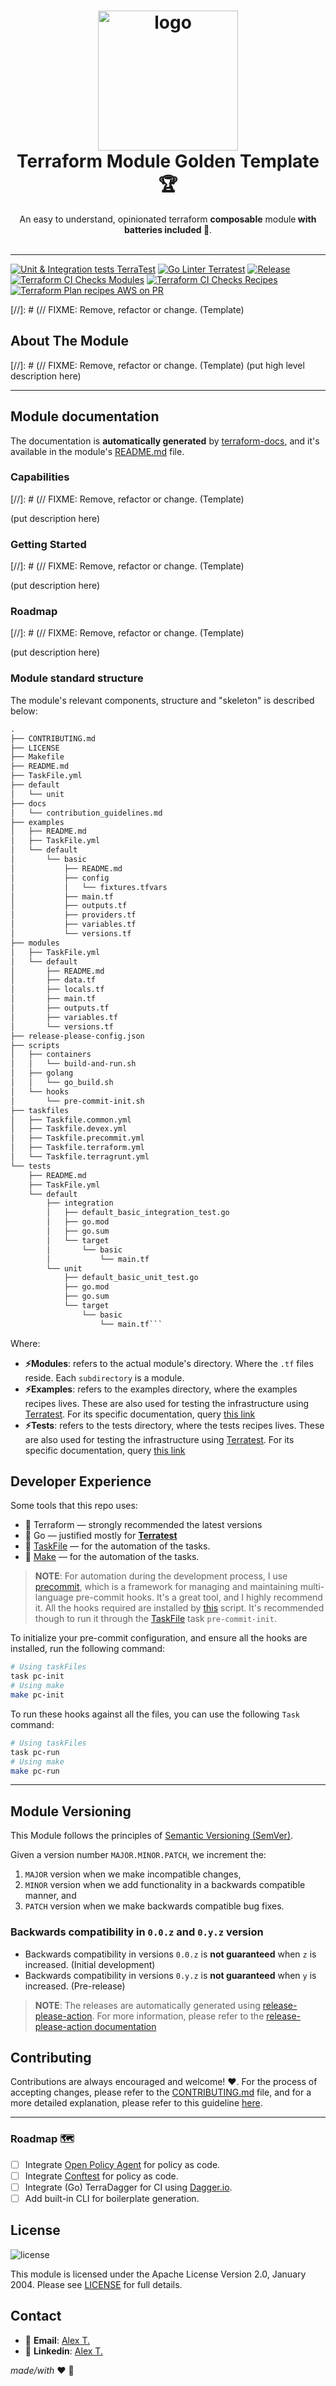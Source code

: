 <h1 align="center">
  <img alt="logo" src="https://forum.huawei.com/enterprise/en/data/attachment/forum/202204/21/120858nak5g1epkzwq5gcs.png" width="224px"/><br/>
  Terraform Module Golden Template 🏆
</h1>
<p align="center">An easy to understand, opinionated terraform <b>composable</b> module<b> with batteries included 🔋</b>.<br/><br/>

---

[![Unit & Integration tests TerraTest](https://github.com/Excoriate/terraform-registry-module-template/actions/workflows/terratest.yml/badge.svg)](https://github.com/Excoriate/terraform-registry-module-template/actions/workflows/terratest.yml)
[![Go Linter Terratest](https://github.com/Excoriate/terraform-registry-module-template/actions/workflows/golang-linter-terratest.yaml/badge.svg)](https://github.com/Excoriate/terraform-registry-module-template/actions/workflows/golang-linter-terratest.yaml)
[![Release](https://github.com/Excoriate/terraform-registry-module-template/actions/workflows/release.yaml/badge.svg)](https://github.com/Excoriate/terraform-registry-module-template/actions/workflows/release.yaml)
[![Terraform CI Checks Modules](https://github.com/Excoriate/terraform-registry-module-template/actions/workflows/terraform-ci-modules.yml/badge.svg)](https://github.com/Excoriate/terraform-registry-module-template/actions/workflows/terraform-ci-modules.yml)
[![Terraform CI Checks Recipes](https://github.com/Excoriate/terraform-registry-module-template/actions/workflows/terraform-ci-recipes.yml/badge.svg)](https://github.com/Excoriate/terraform-registry-module-template/actions/workflows/terraform-ci-recipes.yml)
[![Terraform Plan recipes AWS on PR](https://github.com/Excoriate/terraform-registry-module-template/actions/workflows/terraform-ci-plan-recipes-aws.yml/badge.svg)](https://github.com/Excoriate/terraform-registry-module-template/actions/workflows/terraform-ci-plan-recipes-aws.yml)

[//]: # (// FIXME: Remove, refactor or change. (Template)


<!-- ABOUT THE PROJECT -->
## About The Module

[//]: # (// FIXME: Remove, refactor or change. (Template)
(put high level description here)

---


## Module documentation

The documentation is **automatically generated** by [terraform-docs](https://terraform-docs.io), and it's available in the module's [README.md](modules/default/README.md) file.

### Capabilities

[//]: # (// FIXME: Remove, refactor or change. (Template)

(put description here)

### Getting Started

[//]: # (// FIXME: Remove, refactor or change. (Template)

(put description here)

### Roadmap

[//]: # (// FIXME: Remove, refactor or change. (Template)

(put description here)

### Module standard structure

The module's relevant components, structure and "skeleton" is described below:

```txt
.
├── CONTRIBUTING.md
├── LICENSE
├── Makefile
├── README.md
├── TaskFile.yml
├── default
│   └── unit
├── docs
│   └── contribution_guidelines.md
├── examples
│   ├── README.md
│   ├── TaskFile.yml
│   └── default
│       └── basic
│           ├── README.md
│           ├── config
│           │   └── fixtures.tfvars
│           ├── main.tf
│           ├── outputs.tf
│           ├── providers.tf
│           ├── variables.tf
│           └── versions.tf
├── modules
│   ├── TaskFile.yml
│   └── default
│       ├── README.md
│       ├── data.tf
│       ├── locals.tf
│       ├── main.tf
│       ├── outputs.tf
│       ├── variables.tf
│       └── versions.tf
├── release-please-config.json
├── scripts
│   ├── containers
│   │   └── build-and-run.sh
│   ├── golang
│   │   └── go_build.sh
│   └── hooks
│       └── pre-commit-init.sh
├── taskfiles
│   ├── Taskfile.common.yml
│   ├── Taskfile.devex.yml
│   ├── Taskfile.precommit.yml
│   ├── Taskfile.terraform.yml
│   └── Taskfile.terragrunt.yml
└── tests
    ├── README.md
    ├── TaskFile.yml
    └── default
        ├── integration
        │   ├── default_basic_integration_test.go
        │   ├── go.mod
        │   ├── go.sum
        │   └── target
        │       └── basic
        │           └── main.tf
        └── unit
            ├── default_basic_unit_test.go
            ├── go.mod
            ├── go.sum
            └── target
                └── basic
                    └── main.tf```
```

Where:

* **⚡️Modules**: refers to the actual module's directory. Where the `.tf` files reside. Each `subdirectory` is a module.
* **⚡️Examples**: refers to the examples directory, where the examples recipes lives. These are also used for testing the infrastructure using [Terratest](https://terratest.gruntwork.io/). For its specific documentation, query [this link](examples/README.md)
* **⚡️Tests**: refers to the tests directory, where the tests recipes lives. These are also used for testing the infrastructure using [Terratest](https://terratest.gruntwork.io/). For its specific documentation, query [this link](tests/README.md)

## Developer Experience

Some tools that this repo uses:

* 🧰 Terraform — strongly recommended the latest versions
* 🧰 Go — justified mostly for **[Terratest](https://terratest.gruntwork.io/)**
* 🧰 [TaskFile](https://taskfile.dev/#/) — for the automation of the tasks.
* 🧰 [Make](https://www.gnu.org/software/make/) — for the automation of the tasks.

>**NOTE**: For automation during the development process, I use [precommit](https://pre-commit.com/), which is a framework for managing and maintaining multi-language pre-commit hooks. It's a great tool, and I highly recommend it. All the hooks required are installed by [this](./DevEx/scripts/hooks/install-pre-commit-hooks-deps.sh) script. It's recommended though to run it through the [TaskFile](./TaskFile.yml) task `pre-commit-init`.

To initialize your pre-commit configuration, and ensure all the hooks are installed, run the following command:

```bash
# Using taskFiles
task pc-init
# Using make
make pc-init
```

To run these hooks against all the files, you can use the following `Task` command:

```bash
# Using taskFiles
task pc-run
# Using make
make pc-run
```

---

## Module Versioning

This Module follows the principles of [Semantic Versioning (SemVer)].

Given a version number `MAJOR.MINOR.PATCH`, we increment the:

1. `MAJOR` version when we make incompatible changes,
2. `MINOR` version when we add functionality in a backwards compatible manner, and
3. `PATCH` version when we make backwards compatible bug fixes.

### Backwards compatibility in `0.0.z` and `0.y.z` version

* Backwards compatibility in versions `0.0.z` is **not guaranteed** when `z` is increased. (Initial development)
* Backwards compatibility in versions `0.y.z` is **not guaranteed** when `y` is increased. (Pre-release)

>**NOTE**: The releases are automatically generated using [release-please-action](https://github.com/google-github-actions/release-please-action). For more information, please refer to the [release-please-action documentation](https://github.com/google-github-actions/release-please-action)

## Contributing

Contributions are always encouraged and welcome! ❤️. For the process of accepting changes, please refer to the [CONTRIBUTING.md](./CONTRIBUTING.md) file, and for a more detailed explanation, please refer to this guideline [here](docs/contribution_guidelines.md).

---

### Roadmap 🗺

* [ ] Integrate [Open Policy Agent](https://www.openpolicyagent.org/) for policy as code.
* [ ] Integrate [Conftest](https://www.conftest.dev/) for policy as code.
* [ ] Integrate (Go) TerraDagger for CI using [Dagger.io](https://dagger.io/).
* [ ] Add built-in CLI for boilerplate generation.

## License

![license][badge-license]

This module is licensed under the Apache License Version 2.0, January 2004.
Please see [LICENSE] for full details.

## Contact

* 📧 **Email**: [Alex T.](mailto:alex@ideaup.cl)
* 🧳 **Linkedin**: [Alex T.](https://www.linkedin.com/in/alextorresruiz/)

_made/with_ ❤️  🤟


<!-- References -->
[LICENSE]: ./LICENSE
[badge-license]: https://img.shields.io/badge/license-Apache%202.0-brightgreen.svg
[Semantic Versioning (SemVer)]: https://semver.org/
